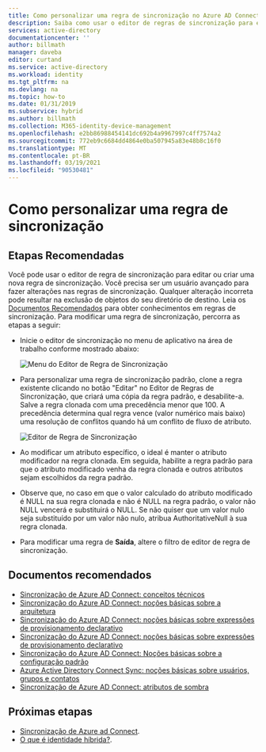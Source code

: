 ```yaml
---
title: Como personalizar uma regra de sincronização no Azure AD Connect | Microsoft Docs
description: Saiba como usar o editor de regras de sincronização para editar ou criar uma nova regra de sincronização.
services: active-directory
documentationcenter: ''
author: billmath
manager: daveba
editor: curtand
ms.service: active-directory
ms.workload: identity
ms.tgt_pltfrm: na
ms.devlang: na
ms.topic: how-to
ms.date: 01/31/2019
ms.subservice: hybrid
ms.author: billmath
ms.collection: M365-identity-device-management
ms.openlocfilehash: e2bb86988454141dc692b4a9967997c4ff7574a2
ms.sourcegitcommit: 772eb9c6684dd4864e0ba507945a83e48b8c16f0
ms.translationtype: MT
ms.contentlocale: pt-BR
ms.lasthandoff: 03/19/2021
ms.locfileid: "90530481"
---
```

# <a name="how-to-customize-a-synchronization-rule"></a>Como personalizar uma regra de sincronização

## <a name="recommended-steps"></a>**Etapas Recomendadas**

Você pode usar o editor de regra de sincronização para editar ou criar uma nova regra de sincronização. Você precisa ser um usuário avançado para fazer alterações nas regras de sincronização. Qualquer alteração incorreta pode resultar na exclusão de objetos do seu diretório de destino. Leia os [Documentos Recomendados](#recommended-documents) para obter conhecimentos em regras de sincronização. Para modificar uma regra de sincronização, percorra as etapas a seguir:

* Inicie o editor de sincronização no menu de aplicativo na área de trabalho conforme mostrado abaixo:

    ![Menu do Editor de Regra de Sincronização](media/how-to-connect-create-custom-sync-rule/how-to-connect-create-custom-sync-rule/syncruleeditormenu.png)

* Para personalizar uma regra de sincronização padrão, clone a regra existente clicando no botão "Editar" no Editor de Regras de Sincronização, que criará uma cópia da regra padrão, e desabilite-a. Salve a regra clonada com uma precedência menor que 100.  A precedência determina qual regra vence (valor numérico mais baixo) uma resolução de conflitos quando há um conflito de fluxo de atributo.

    ![Editor de Regra de Sincronização](media/how-to-connect-create-custom-sync-rule/how-to-connect-create-custom-sync-rule/clonerule.png)

* Ao modificar um atributo específico, o ideal é manter o atributo modificador na regra clonada.  Em seguida, habilite a regra padrão para que o atributo modificado venha da regra clonada e outros atributos sejam escolhidos da regra padrão. 

* Observe que, no caso em que o valor calculado do atributo modificado é NULL na sua regra clonada e não é NULL na regra padrão, o valor não NULL vencerá e substituirá o NULL. Se não quiser que um valor nulo seja substituído por um valor não nulo, atribua AuthoritativeNull à sua regra clonada.

* Para modificar uma regra de **Saída**, altere o filtro de editor de regra de sincronização.

## <a name="recommended-documents"></a>**Documentos recomendados**
* [Sincronização de Azure AD Connect: conceitos técnicos](./how-to-connect-sync-technical-concepts.md)
* [Sincronização do Azure AD Connect: noções básicas sobre a arquitetura](./concept-azure-ad-connect-sync-architecture.md)
* [Sincronização do Azure AD Connect: noções básicas sobre expressões de provisionamento declarativo](./concept-azure-ad-connect-sync-declarative-provisioning.md)
* [Sincronização do Azure AD Connect: noções básicas sobre expressões de provisionamento declarativo](./concept-azure-ad-connect-sync-declarative-provisioning-expressions.md)
* [Sincronização do Azure AD Connect: Noções básicas sobre a configuração padrão](./concept-azure-ad-connect-sync-default-configuration.md)
* [Azure Active Directory Connect Sync: noções básicas sobre usuários, grupos e contatos](./concept-azure-ad-connect-sync-user-and-contacts.md)
* [Sincronização de Azure AD Connect: atributos de sombra](./how-to-connect-syncservice-shadow-attributes.md)

## <a name="next-steps"></a>Próximas etapas
- [Sincronização de Azure ad Connect](how-to-connect-sync-whatis.md).
- [O que é identidade híbrida?](whatis-hybrid-identity.md).